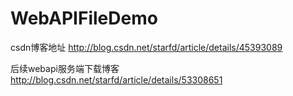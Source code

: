 # WebAPIFileDemo
csdn博客地址 http://blog.csdn.net/starfd/article/details/45393089

后续webapi服务端下载博客 http://blog.csdn.net/starfd/article/details/53308651

